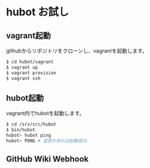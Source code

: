 # hubot お試し

## vagrant起動

githubからリポジトリをクローンし、vagrantを起動します。

```sh
$ cd hubot/vagrant
$ vagrant up
$ vagrant provision
$ vagrant ssh
```

## hubot起動

vagrant内でhubotを起動します。

```sh
$ cd /srv/src/hubot
$ bin/hubot
hubot> hubot ping
hubot> PONG # 返答があれば起動成功
```

## GitHub Wiki Webhook
